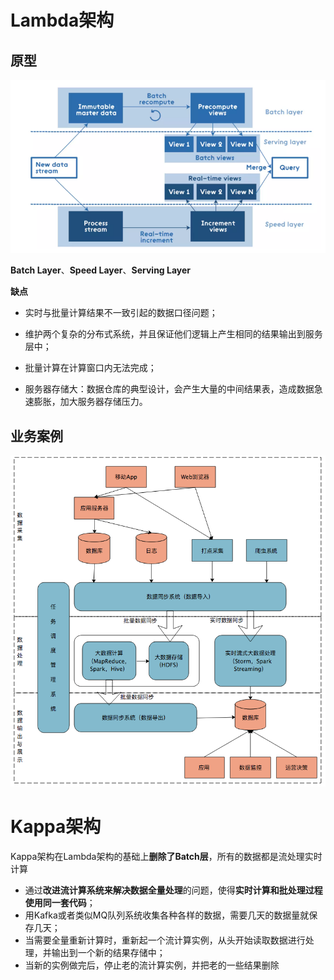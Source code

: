 # Lambda架构

## 原型

![Lambda架构](pics/QDlhSAaBxK4LEvk.png)

**Batch Layer**、**Speed Layer**、**Serving Layer**



**缺点**

- 实时与批量计算结果不一致引起的数据口径问题；
- 维护两个复杂的分布式系统，并且保证他们逻辑上产生相同的结果输出到服务层中；

- 批量计算在计算窗口内无法完成；
- 服务器存储大：数据仓库的典型设计，会产生大量的中间结果表，造成数据急速膨胀，加大服务器存储压力。





## 业务案例

![img](pics/852983-20190923114845026-184306379.png)

# Kappa架构

Kappa架构在Lambda架构的基础上**删除了Batch层**，所有的数据都是流处理实时计算 

- 通过**改进流计算系统来解决数据全量处理**的问题，使得**实时计算和批处理过程使用同一套代码**；
- 用Kafka或者类似MQ队列系统收集各种各样的数据，需要几天的数据量就保存几天；
- 当需要全量重新计算时，重新起一个流计算实例，从头开始读取数据进行处理，并输出到一个新的结果存储中；
- 当新的实例做完后，停止老的流计算实例，并把老的一些结果删除


